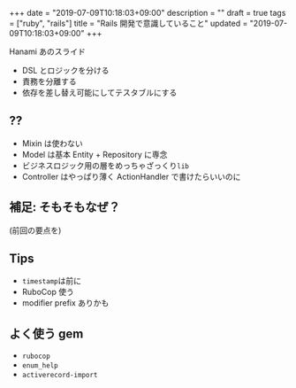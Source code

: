 +++
date = "2019-07-09T10:18:03+09:00"
description = ""
draft = true
tags = ["ruby", "rails"]
title = "Rails 開発で意識していること"
updated = "2019-07-09T10:18:03+09:00"
+++

Hanami
あのスライド

- DSL とロジックを分ける
- 責務を分離する
- 依存を差し替え可能にしてテスタブルにする

## ??

- Mixin は使わない
- Model は基本 Entity + Repository に専念
- ビジネスロジック用の層をめっちゃざっくり`lib`
- Controller はやっぱり薄く ActionHandler で書けたらいいのに

## 補足: そもそもなぜ？

(前回の要点を)

## Tips

- `timestamp`は前に
- RuboCop 使う
- modifier prefix ありかも

## よく使う gem

- `rubocop`
- `enum_help`
- `activerecord-import`

